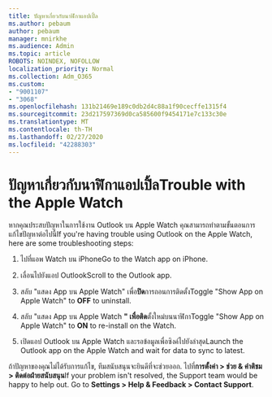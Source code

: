 ```yaml
---
title: ปัญหาเกี่ยวกับนาฬิกาแอปเปิ้ล
ms.author: pebaum
author: pebaum
manager: mnirkhe
ms.audience: Admin
ms.topic: article
ROBOTS: NOINDEX, NOFOLLOW
localization_priority: Normal
ms.collection: Adm_O365
ms.custom:
- "9001107"
- "3068"
ms.openlocfilehash: 131b21469e189c0db2d4c88a1f90cecffe1315f4
ms.sourcegitcommit: 23d217597369d0ca585600f9454171e7c133c30e
ms.translationtype: MT
ms.contentlocale: th-TH
ms.lasthandoff: 02/27/2020
ms.locfileid: "42288303"
---
```

# <a name="trouble-with-the-apple-watch"></a><span data-ttu-id="62dba-102">ปัญหาเกี่ยวกับนาฬิกาแอปเปิ้ล</span><span class="sxs-lookup"><span data-stu-id="62dba-102">Trouble with the Apple Watch</span></span>

<span data-ttu-id="62dba-103">หากคุณประสบปัญหาในการใช้งาน Outlook บน Apple Watch คุณสามารถทำตามขั้นตอนการแก้ไขปัญหาต่อไปนี้</span><span class="sxs-lookup"><span data-stu-id="62dba-103">If you're having trouble using Outlook on the Apple Watch, here are some troubleshooting steps:</span></span> 

1. <span data-ttu-id="62dba-104">ไปที่แอพ Watch บน iPhone</span><span class="sxs-lookup"><span data-stu-id="62dba-104">Go to the Watch app on iPhone.</span></span>

2. <span data-ttu-id="62dba-105">เลื่อนไปยังแอป Outlook</span><span class="sxs-lookup"><span data-stu-id="62dba-105">Scroll to the Outlook app.</span></span>

3. <span data-ttu-id="62dba-106">สลับ "แสดง App บน Apple Watch" เพื่อ**ปิด**การถอนการติดตั้ง</span><span class="sxs-lookup"><span data-stu-id="62dba-106">Toggle "Show App on Apple Watch" to **OFF** to uninstall.</span></span>

4. <span data-ttu-id="62dba-107">สลับ "แสดง App บน Apple Watch **" เพื่อติด**ตั้งใหม่บนนาฬิกา</span><span class="sxs-lookup"><span data-stu-id="62dba-107">Toggle "Show App on Apple Watch" to **ON** to re-install on the Watch.</span></span>

5. <span data-ttu-id="62dba-108">เปิดแอป Outlook บน Apple Watch และรอข้อมูลเพื่อซิงค์ไปยังล่าสุด</span><span class="sxs-lookup"><span data-stu-id="62dba-108">Launch the Outlook app on the Apple Watch and wait for data to sync to latest.</span></span> 

<span data-ttu-id="62dba-109">ถ้าปัญหาของคุณไม่ได้รับการแก้ไข, ทีมสนับสนุนจะยินดีที่จะช่วยออก. ไปที่**การตั้งค่า > ช่วย & คำติชม > ติดต่อฝ่ายสนับสนุน**</span><span class="sxs-lookup"><span data-stu-id="62dba-109">If your problem isn't resolved, the Support team would be happy to help out. Go to **Settings > Help & Feedback > Contact Support**.</span></span> 